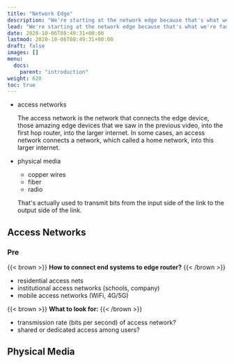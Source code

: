```yaml
---
title: "Network Edge"
description: "We're starting at the network edge because that's what we're familiar with. It's what we see it's what we use every day."
lead: "We're starting at the network edge because that's what we're familiar with. It's what we see it's what we use every day. We're going to cover two topics:"
date: 2020-10-06T08:49:31+00:00
lastmod: 2020-10-06T08:49:31+00:00
draft: false
images: []
menu:
  docs:
    parent: "introduction"
weight: 620
toc: true
---
```


- access networks

  The access network is the network that connects the edge device, those amazing edge devices that we saw in the previous video, into the first hop router, into the larger internet. In some cases, an access network connects a network, which called a home network, into this larger internet. 

- physical media
  - copper wires
  - fiber
  - radio

  That's actually used to transmit bits from the input side of the link to the output side of the link.

## Access Networks

### Pre

{{< brown >}}
**How to connect end systems to edge router?**
{{< /brown >}}

- residential access nets
- institutional access networks (schools, company)
- mobile access networks (WiFi, 4G/5G)

{{< brown >}}
**What to look for:**
{{< /brown >}}

- transmission rate (bits per second) of access network?
- shared or dedicated access among users?

## Physical Media